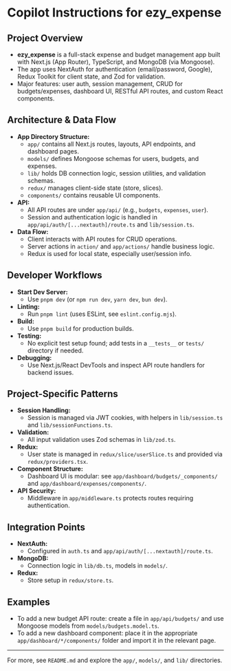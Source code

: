 # Copilot Instructions for ezy_expense

## Project Overview
- **ezy_expense** is a full-stack expense and budget management app built with Next.js (App Router), TypeScript, and MongoDB (via Mongoose).
- The app uses NextAuth for authentication (email/password, Google), Redux Toolkit for client state, and Zod for validation.
- Major features: user auth, session management, CRUD for budgets/expenses, dashboard UI, RESTful API routes, and custom React components.

## Architecture & Data Flow
- **App Directory Structure:**
  - `app/` contains all Next.js routes, layouts, API endpoints, and dashboard pages.
  - `models/` defines Mongoose schemas for users, budgets, and expenses.
  - `lib/` holds DB connection logic, session utilities, and validation schemas.
  - `redux/` manages client-side state (store, slices).
  - `components/` contains reusable UI components.
- **API:**
  - All API routes are under `app/api/` (e.g., `budgets`, `expenses`, `user`).
  - Session and authentication logic is handled in `app/api/auth/[...nextauth]/route.ts` and `lib/session.ts`.
- **Data Flow:**
  - Client interacts with API routes for CRUD operations.
  - Server actions in `action/` and `app/actions/` handle business logic.
  - Redux is used for local state, especially user/session info.

## Developer Workflows
- **Start Dev Server:**
  - Use `pnpm dev` (or `npm run dev`, `yarn dev`, `bun dev`).
- **Linting:**
  - Run `pnpm lint` (uses ESLint, see `eslint.config.mjs`).
- **Build:**
  - Use `pnpm build` for production builds.
- **Testing:**
  - No explicit test setup found; add tests in a `__tests__` or `tests/` directory if needed.
- **Debugging:**
  - Use Next.js/React DevTools and inspect API route handlers for backend issues.

## Project-Specific Patterns
- **Session Handling:**
  - Session is managed via JWT cookies, with helpers in `lib/session.ts` and `lib/sessionFunctions.ts`.
- **Validation:**
  - All input validation uses Zod schemas in `lib/zod.ts`.
- **Redux:**
  - User state is managed in `redux/slice/userSlice.ts` and provided via `redux/providers.tsx`.
- **Component Structure:**
  - Dashboard UI is modular: see `app/dashboard/budgets/_components/` and `app/dashboard/expenses/components/`.
- **API Security:**
  - Middleware in `app/middleware.ts` protects routes requiring authentication.

## Integration Points
- **NextAuth:**
  - Configured in `auth.ts` and `app/api/auth/[...nextauth]/route.ts`.
- **MongoDB:**
  - Connection logic in `lib/db.ts`, models in `models/`.
- **Redux:**
  - Store setup in `redux/store.ts`.

## Examples
- To add a new budget API route: create a file in `app/api/budgets/` and use Mongoose models from `models/budgets.model.ts`.
- To add a new dashboard component: place it in the appropriate `app/dashboard/*/components/` folder and import it in the relevant page.

---

For more, see `README.md` and explore the `app/`, `models/`, and `lib/` directories.
